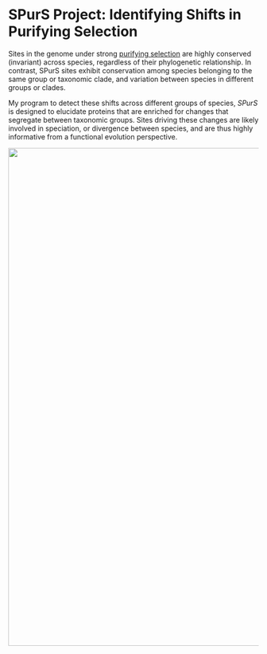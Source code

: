 # SPurS Project: Identifying Shifts in Purifying Selection
Sites in the genome under strong [purifying selection](https://www.nature.com/scitable/topicpage/negative-selection-1136) are highly conserved (invariant) across species, regardless of their phylogenetic relationship. In contrast, SPurS sites exhibit conservation among species belonging to the same group or taxonomic clade, and variation between species in different groups or clades.

My program to detect these shifts across different groups of species, *SPurS* is designed to elucidate proteins that are enriched for changes that segregate between taxonomic groups. Sites driving these changes are likely involved in speciation, or divergence between species, and are thus highly informative from a functional evolution perspective.

<img src="https://user-images.githubusercontent.com/6342355/29274571-a72a6d6c-8108-11e7-9b2e-c709cc029a2b.jpg" width="1000" />
